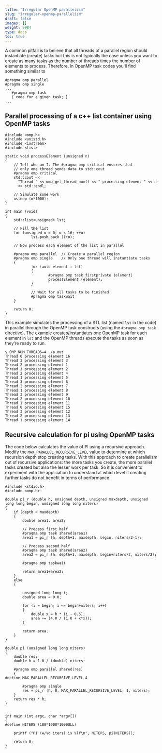 ```yaml
---
title: "Irregular OpenMP parallelism"
slug: "irregular-openmp-parallelism"
draft: false
images: []
weight: 9984
type: docs
toc: true
---
```


A common pitfall is to believe that all threads of a parallel region should instantiate (create) tasks but this is not typically the case unless you want to create as many tasks as the number of threads times the number of elements to process. Therefore, in OpenMP task codes you'll find something similar to

    #pragma omp parallel
    #pragma omp single
    ...
       #pragma omp task
       { code for a given task; }
    ...

## Parallel processing of a c++ list container using OpenMP tasks
    #include <omp.h>
    #include <unistd.h>
    #include <iostream>
    #include <list>

    static void processElement (unsigned n)
    {
        // Tell who am I. The #pragma omp critical ensures that
        // only one thread sends data to std::cout
        #pragma omp critical
        std::cout <<
          "Thread " << omp_get_thread_num() << " processing element " << n
          << std::endl;

        // Simulate some work
        usleep (n*1000);
    }

    int main (void)
    {
        std::list<unsigned> lst;

        // Fill the list
        for (unsigned u = 0; u < 16; ++u)
                lst.push_back (1+u);

        // Now process each element of the list in parallel

        #pragma omp parallel  // Create a parallel region
        #pragma omp single    // Only one thread will instantiate tasks
        {
                for (auto element : lst)
                {
                        #pragma omp task firstprivate (element)
                        processElement (element);
                }
    
                // Wait for all tasks to be finished
                #pragma omp taskwait
        }

        return 0;
    }


This example simulates the processing of a STL list (named `lst` in the code) in parallel through the OpenMP task constructs (using the `#pragma omp task` directive). The example creates/instantiates one OpenMP task for each element in `lst` and the OpenMP threads execute the tasks as soon as they're ready to run.

    $ OMP_NUM_THREADS=4 ./a.out
    Thread 0 processing element 16
    Thread 3 processing element 3
    Thread 2 processing element 1
    Thread 1 processing element 2
    Thread 2 processing element 4
    Thread 1 processing element 5
    Thread 3 processing element 6
    Thread 2 processing element 7
    Thread 1 processing element 8
    Thread 3 processing element 9
    Thread 2 processing element 10
    Thread 1 processing element 11
    Thread 0 processing element 15
    Thread 3 processing element 12
    Thread 2 processing element 13
    Thread 1 processing element 14


## Recursive calculation for pi using OpenMP tasks
The code below calculates the value of PI using a recursive approach. Modify the `MAX_PARALLEL_RECURSIVE_LEVEL` value to determine at which recursion depth stop creating tasks. With this approach to create parallelism out of recursive applications: the more tasks you create, the more parallel tasks created but also the lesser work per task. So it is convenient to experiment with the application to understand at which level it creating further tasks do not benefit in terms of performance.

    #include <stdio.h>
    #include <omp.h>
    
    double pi_r (double h, unsigned depth, unsigned maxdepth, unsigned long long begin, unsigned long long niters)
    {
        if (depth < maxdepth)
        {
            double area1, area2;
    
            // Process first half
            #pragma omp task shared(area1)
            area1 = pi_r (h, depth+1, maxdepth, begin, niters/2-1);
    
            // Process second half
            #pragma omp task shared(area2)
            area2 = pi_r (h, depth+1, maxdepth, begin+niters/2, niters/2);
    
            #pragma omp taskwait
    
            return area1+area2;
        }
        else
        {
    
            unsigned long long i;
            double area = 0.0;
    
            for (i = begin; i <= begin+niters; i++)
            {
                double x = h * (i - 0.5);
                area += (4.0 / (1.0 + x*x));
            }
    
            return area;
        }
    }
    
    double pi (unsigned long long niters)
    {
        double res;
        double h = 1.0 / (double) niters;
    
        #pragma omp parallel shared(res)
        {
    #define MAX_PARALLEL_RECURSIVE_LEVEL 4
    
            #pragma omp single
            res = pi_r (h, 0, MAX_PARALLEL_RECURSIVE_LEVEL, 1, niters);
        }
        return res * h;
    }
    
    
    int main (int argc, char *argv[])
    {
    #define NITERS (100*1000*1000ULL)
    
        printf ("PI (w/%d iters) is %lf\n", NITERS, pi(NITERS));
    
        return 0;
    }



